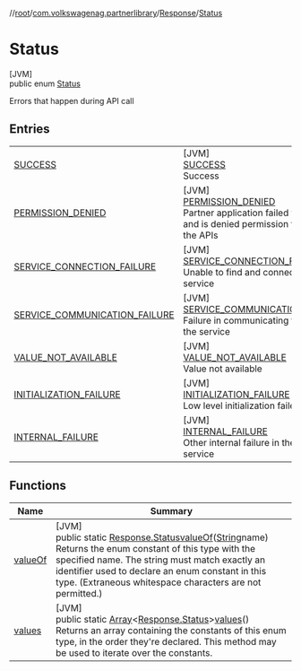 //[root](../../../../index.md)/[com.volkswagenag.partnerlibrary](../../index.md)/[Response](../index.md)/[Status](index.md)

# Status

[JVM]\
public enum [Status](index.md)

Errors that happen during API call

## Entries

| | |
|---|---|
| [SUCCESS](-s-u-c-c-e-s-s/index.md) | [JVM]<br>[SUCCESS](-s-u-c-c-e-s-s/index.md)<br>Success |
| [PERMISSION_DENIED](-p-e-r-m-i-s-s-i-o-n_-d-e-n-i-e-d/index.md) | [JVM]<br>[PERMISSION_DENIED](-p-e-r-m-i-s-s-i-o-n_-d-e-n-i-e-d/index.md)<br>Partner application failed validation and is denied permission to access the APIs |
| [SERVICE_CONNECTION_FAILURE](-s-e-r-v-i-c-e_-c-o-n-n-e-c-t-i-o-n_-f-a-i-l-u-r-e/index.md) | [JVM]<br>[SERVICE_CONNECTION_FAILURE](-s-e-r-v-i-c-e_-c-o-n-n-e-c-t-i-o-n_-f-a-i-l-u-r-e/index.md)<br>Unable to find and connect to the service |
| [SERVICE_COMMUNICATION_FAILURE](-s-e-r-v-i-c-e_-c-o-m-m-u-n-i-c-a-t-i-o-n_-f-a-i-l-u-r-e/index.md) | [JVM]<br>[SERVICE_COMMUNICATION_FAILURE](-s-e-r-v-i-c-e_-c-o-m-m-u-n-i-c-a-t-i-o-n_-f-a-i-l-u-r-e/index.md)<br>Failure in communicating the data to the service |
| [VALUE_NOT_AVAILABLE](-v-a-l-u-e_-n-o-t_-a-v-a-i-l-a-b-l-e/index.md) | [JVM]<br>[VALUE_NOT_AVAILABLE](-v-a-l-u-e_-n-o-t_-a-v-a-i-l-a-b-l-e/index.md)<br>Value not available |
| [INITIALIZATION_FAILURE](-i-n-i-t-i-a-l-i-z-a-t-i-o-n_-f-a-i-l-u-r-e/index.md) | [JVM]<br>[INITIALIZATION_FAILURE](-i-n-i-t-i-a-l-i-z-a-t-i-o-n_-f-a-i-l-u-r-e/index.md)<br>Low level initialization failed |
| [INTERNAL_FAILURE](-i-n-t-e-r-n-a-l_-f-a-i-l-u-r-e/index.md) | [JVM]<br>[INTERNAL_FAILURE](-i-n-t-e-r-n-a-l_-f-a-i-l-u-r-e/index.md)<br>Other internal failure in the partner service |

## Functions

| Name | Summary |
|---|---|
| [valueOf](value-of.md) | [JVM]<br>public static [Response.Status](index.md)[valueOf](value-of.md)([String](https://docs.oracle.com/javase/8/docs/api/java/lang/String.html)name)<br>Returns the enum constant of this type with the specified name. The string must match exactly an identifier used to declare an enum constant in this type. (Extraneous whitespace characters are not permitted.) |
| [values](values.md) | [JVM]<br>public static [Array](https://kotlinlang.org/api/latest/jvm/stdlib/kotlin/-array/index.html)&lt;[Response.Status](index.md)&gt;[values](values.md)()<br>Returns an array containing the constants of this enum type, in the order they're declared. This method may be used to iterate over the constants. |
